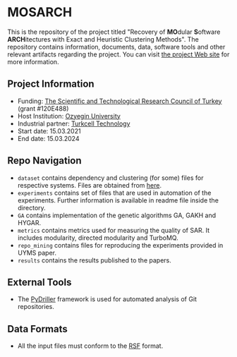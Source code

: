 # MOSARCH

This is the repository of the project titled "Recovery of **MO**dular **S**oftware **ARCH**itectures with Exact and Heuristic Clustering Methods". The repository contains information, documents, data, software tools and other relevant artifacts regarding the project. You can visit [the project Web site](https://hasansozer.github.io/MOSARCH/) for more information.

## Project Information
- Funding: [The Scientific and Technological Research Council of Turkey](https://tubitak.gov.tr/en) (grant #120E488)
- Host Institution: [Ozyegin University](https://www.ozyegin.edu.tr/)
- Industrial partner: [Turkcell Technology](http://www.turkcellteknoloji.com.tr/language/en/)
- Start date: 15.03.2021
- End date: 15.03.2024

## Repo Navigation
 - `dataset` contains dependency and clustering (for some) files for respective systems. Files are obtained from [here](https://softarch.usc.edu/~lemduc/Recovered_files/ICSA_2018/).
 - `experiments` contains set of files that are used in automation of the experiments. Further information is available in readme file inside the directory.
 - `GA` contains implementation of the genetic algorithms GA, GAKH and HYGAR.
 - `metrics` contains metrics used for measuring the quality of SAR. It includes modularity, directed modularity and TurboMQ.
 - `repo_mining` contains files for reproducing the experiments provided in UYMS paper.
 - `results` contains the results published to the papers.


## External Tools
 - The [PyDriller](https://github.com/ishepard/pydriller) framework is used for automated analysis of Git repositories.

## Data Formats
 - All the input files must conform to the [RSF](http://www.rigi.cs.uvic.ca/downloads/rigi/doc/node52.html) format.
